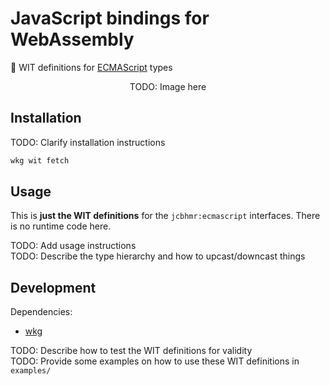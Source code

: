 # JavaScript bindings for WebAssembly

🔌 WIT definitions for [ECMAScript](https://tc39.es/ecma262/multipage/) types

<p align=center>
  TODO: Image here
</p>

## Installation

TODO: Clarify installation instructions

```sh
wkg wit fetch
```

## Usage

This is **just the WIT definitions** for the `jcbhmr:ecmascript` interfaces. There is no runtime code here.

TODO: Add usage instructions \
TODO: Describe the type hierarchy and how to upcast/downcast things

## Development

Dependencies:

- [wkg](https://github.com/bytecodealliance/wasm-pkg-tools)

TODO: Describe how to test the WIT definitions for validity \
TODO: Provide some examples on how to use these WIT definitions in `examples/`
